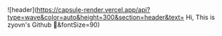 ##

![header](https://capsule-render.vercel.app/api?type=wave&color=auto&height=300&section=header&text= Hi, This is zyovn's Github 👋&fontSize=90)
